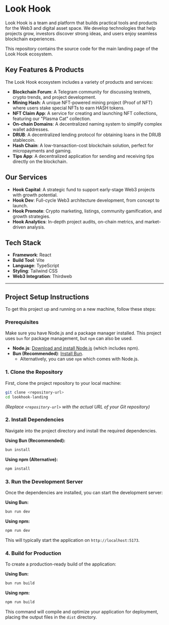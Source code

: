 # Look Hook

Look Hook is a team and platform that builds practical tools and products for the Web3 and digital asset space. We develop technologies that help projects grow, investors discover strong ideas, and users enjoy seamless blockchain experiences.

This repository contains the source code for the main landing page of the Look Hook ecosystem.

## Key Features & Products

The Look Hook ecosystem includes a variety of products and services:

*   **Blockchain Forum**: A Telegram community for discussing testnets, crypto trends, and project development.
*   **Mining Hash**: A unique NFT-powered mining project (Proof of NFT) where users stake special NFTs to earn HASH tokens.
*   **NFT Claim App**: A service for creating and launching NFT collections, featuring our "Plasma Cat" collection.
*   **On-chain Domains**: A decentralized naming system to simplify complex wallet addresses.
*   **DRUB**: A decentralized lending protocol for obtaining loans in the DRUB stablecoin.
*   **Hash Chain**: A low-transaction-cost blockchain solution, perfect for micropayments and gaming.
*   **Tips App**: A decentralized application for sending and receiving tips directly on the blockchain.

## Our Services

*   **Hook Capital**: A strategic fund to support early-stage Web3 projects with growth potential.
*   **Hook Dev**: Full-cycle Web3 architecture development, from concept to launch.
*   **Hook Promote**: Crypto marketing, listings, community gamification, and growth strategies.
*   **Hook Analytics**: In-depth project audits, on-chain metrics, and market-driven analysis.

## Tech Stack

*   **Framework**: React
*   **Build Tool**: Vite
*   **Language**: TypeScript
*   **Styling**: Tailwind CSS
*   **Web3 Integration**: Thirdweb

---

## Project Setup Instructions

To get this project up and running on a new machine, follow these steps:

### Prerequisites

Make sure you have Node.js and a package manager installed. This project uses `bun` for package management, but `npm` can also be used.

*   **Node.js**: [Download and install Node.js](https://nodejs.org/en/download/) (which includes npm).
*   **Bun (Recommended)**: [Install Bun](https://bun.sh/docs/installation).
    *   Alternatively, you can use `npm` which comes with Node.js.

### 1. Clone the Repository

First, clone the project repository to your local machine:

```bash
git clone <repository-url>
cd lookhook-landing
```
*(Replace `<repository-url>` with the actual URL of your Git repository)*

### 2. Install Dependencies

Navigate into the project directory and install the required dependencies.

**Using Bun (Recommended):**

```bash
bun install
```

**Using npm (Alternative):**

```bash
npm install
```

### 3. Run the Development Server

Once the dependencies are installed, you can start the development server:

**Using Bun:**

```bash
bun run dev
```

**Using npm:**

```bash
npm run dev
```

This will typically start the application on `http://localhost:5173`.

### 4. Build for Production

To create a production-ready build of the application:

**Using Bun:**

```bash
bun run build
```

**Using npm:**

```bash
npm run build
```

This command will compile and optimize your application for deployment, placing the output files in the `dist` directory.